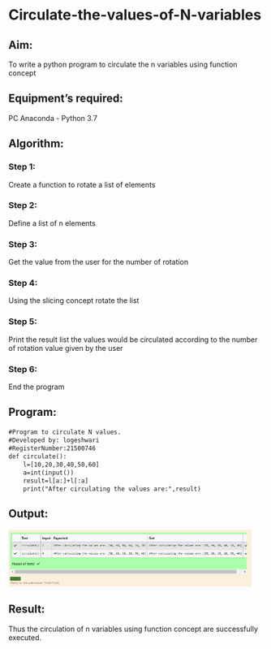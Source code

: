 # Circulate-the-values-of-N-variables
## Aim:
To write a python program to circulate the n variables using function concept
## Equipment’s required:
PC
Anaconda - Python 3.7

## Algorithm:
### Step 1:
Create a function to rotate a list of elements

### Step 2:
Define a list of n elements

### Step 3:
Get the value from the user for the number of rotation

### Step 4:
Using the slicing concept rotate the list

### Step 5:
Print the result list the values would be circulated according to the number of rotation value given by the user

### Step 6:
End the program
## Program:
```
#Program to circulate N values.
#Developed by: logeshwari
#RegisterNumber:21500746
def circulate():
    l=[10,20,30,40,50,60]
    a=int(input())
    result=l[a:]+l[:a]
    print("After circulating the values are:",result)
```
## Output:
![output](./EX02OUTPUT.png)

## Result:
Thus the circulation of n variables using function concept are successfully executed.
